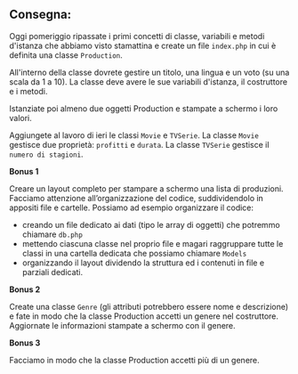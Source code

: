 ## Consegna:

Oggi pomeriggio ripassate i primi concetti di classe, variabili e metodi d'istanza che abbiamo visto stamattina e create un file `index.php` in cui è definita una classe `Production`.

All'interno della classe dovrete gestire un titolo, una lingua e un voto (su una scala da 1 a 10). La classe deve avere le sue variabili d'istanza, il costruttore e i metodi.

Istanziate poi almeno due oggetti Production e stampate a schermo i loro valori.

Aggiungete al lavoro di ieri le classi `Movie` e `TVSerie`.
La classe `Movie` gestisce due proprietà: `profitti` e `durata`.
La classe `TVSerie` gestisce il `numero di stagioni`.

**Bonus 1**

Creare un layout completo per stampare a schermo una lista di produzioni. Facciamo attenzione all’organizzazione del codice, suddividendolo in appositi file e cartelle. Possiamo ad esempio organizzare il codice:

- creando un file dedicato ai dati (tipo le array di oggetti) che potremmo chiamare `db.php`
- mettendo ciascuna classe nel proprio file e magari raggruppare tutte le classi in una cartella dedicata che possiamo chiamare `Models`
- organizzando il layout dividendo la struttura ed i contenuti in file e parziali dedicati.

**Bonus 2**

Create una classe `Genre` (gli attributi potrebbero essere nome e descrizione) e fate in modo che la classe Production accetti un genere nel costruttore. Aggiornate le informazioni stampate a schermo con il genere.

**Bonus 3**

Facciamo in modo che la classe Production accetti più di un genere.
